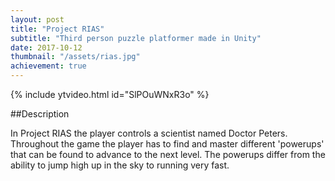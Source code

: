 ```yaml
---
layout: post
title: "Project RIAS"
subtitle: "Third person puzzle platformer made in Unity"
date: 2017-10-12
thumbnail: "/assets/rias.jpg"
achievement: true
---
```


{% include ytvideo.html id="SlPOuWNxR3o" %}
<!-- <a href="https://www.youtube.com/watch?v=SlPOuWNxR3o">[Link to trailer on Youtube]</a> -->

##Description
<p>In Project RIAS the player controls a scientist named Doctor Peters. Throughout the game the player has to find and master different 'powerups' that can be found to advance to the next level. The powerups differ from the ability to jump high up in the sky to running very fast.</p> 
